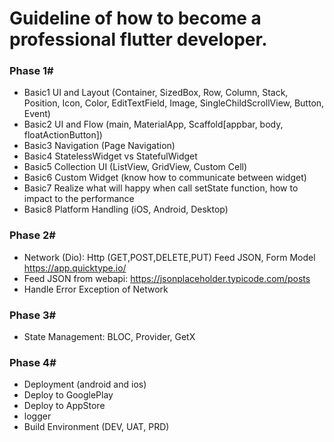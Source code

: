 # Guideline of how to become a professional flutter developer.

### Phase 1#

- Basic1 UI and Layout (Container, SizedBox, Row, Column, Stack, Position, Icon, Color, EditTextField, Image, SingleChildScrollView, Button, Event)
- Basic2 UI and Flow (main, MaterialApp, Scaffold[appbar, body, floatActionButton])
- Basic3 Navigation (Page Navigation)
- Basic4 StatelessWidget vs StatefulWidget
- Basic5 Collection UI (ListView, GridView, Custom Cell)
- Basic6 Custom Widget (know how to communicate between widget)
- Basic7 Realize what will happy when call setState function, how to impact to the performance
- Basic8 Platform Handling (iOS, Android, Desktop)

### Phase 2#

- Network (Dio): Http (GET,POST,DELETE,PUT) Feed JSON, Form Model https://app.quicktype.io/
- Feed JSON from webapi: https://jsonplaceholder.typicode.com/posts
- Handle Error Exception of Network

### Phase 3#

- State Management: BLOC, Provider, GetX

### Phase 4#

- Deployment (android and ios)
- Deploy to GooglePlay
- Deploy to AppStore
- logger
- Build Environment (DEV, UAT, PRD)

